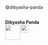:smile:dibyasha-panda


<br> **Dibyasha Panda** <br>
<a href="https://linkedin.com/"><img src="https://github.com/DibyashaPanda/dibyasha-panda/blob/master/images/linkedin.png" align="left" height="48" width="48" ></a>
<a href="https://gmail.com/"><img src="https://github.com/DibyashaPanda/dibyasha-panda/blob/master/images/gmail.png" height="25" width="25" ></a>
